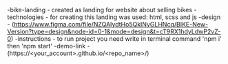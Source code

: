   -bike-landing - created as landing for website about selling bikes
  -technologies - for creating this landing was used: html, scss and js
  -design - (https://www.figma.com/file/NZQAIydtHo5QkINyGLHNcq/BIKE-New-Version?type=design&node-id=0-1&mode=design&t=cT9RX1hdyLdwP2vZ-0)
  -instructions - to run project you need write in terminal command 'npm i' then 'npm start'
  -demo-link - (https://<your_account>.github.io/<repo_name>/)
